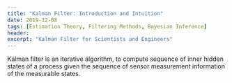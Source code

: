 ```yaml
---
title: "Kalman Filter: Introduction and Intuition"
date: 2019-12-08
tags: [Estimation Theory, Filtering Methods, Bayesian Inference]
header:
excerpt: "Kalman Filter for Scientists and Engineers"
---
```


Kalman filter is an iterative algorithm, to compute sequence of inner hidden states of a process given the sequence of sensor measurement information of the measurable states.

  <!--image: "/images/posts/kalman_post_header_image.png"-->
